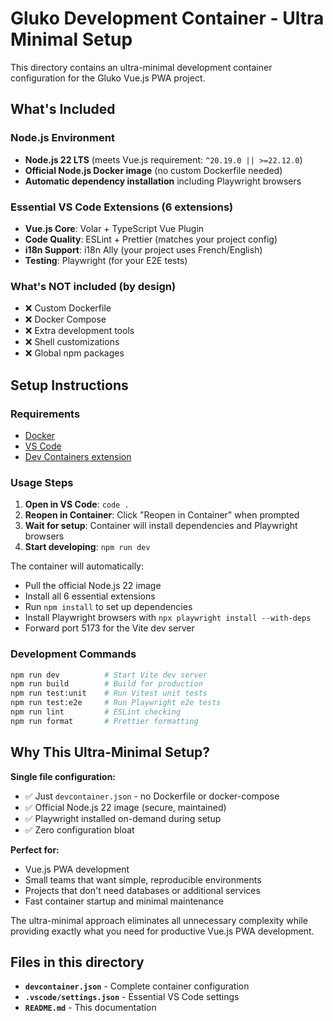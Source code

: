 # Gluko Development Container - Ultra Minimal Setup

This directory contains an ultra-minimal development container configuration for the Gluko Vue.js PWA project.

## What's Included

### Node.js Environment

- **Node.js 22 LTS** (meets Vue.js requirement: `^20.19.0 || >=22.12.0`)
- **Official Node.js Docker image** (no custom Dockerfile needed)
- **Automatic dependency installation** including Playwright browsers

### Essential VS Code Extensions (6 extensions)

- **Vue.js Core**: Volar + TypeScript Vue Plugin
- **Code Quality**: ESLint + Prettier (matches your project config)
- **i18n Support**: i18n Ally (your project uses French/English)
- **Testing**: Playwright (for your E2E tests)

### What's NOT included (by design)

- ❌ Custom Dockerfile
- ❌ Docker Compose
- ❌ Extra development tools
- ❌ Shell customizations
- ❌ Global npm packages

## Setup Instructions

### Requirements

- [Docker](https://www.docker.com/get-started)
- [VS Code](https://code.visualstudio.com/)
- [Dev Containers extension](https://marketplace.visualstudio.com/items?itemName=ms-vscode-remote.remote-containers)

### Usage Steps

1. **Open in VS Code**: `code .`
2. **Reopen in Container**: Click "Reopen in Container" when prompted
3. **Wait for setup**: Container will install dependencies and Playwright browsers
4. **Start developing**: `npm run dev`

The container will automatically:

- Pull the official Node.js 22 image
- Install all 6 essential extensions
- Run `npm install` to set up dependencies
- Install Playwright browsers with `npx playwright install --with-deps`
- Forward port 5173 for the Vite dev server

### Development Commands

```bash
npm run dev          # Start Vite dev server
npm run build        # Build for production
npm run test:unit    # Run Vitest unit tests
npm run test:e2e     # Run Playwright e2e tests
npm run lint         # ESLint checking
npm run format       # Prettier formatting
```

## Why This Ultra-Minimal Setup?

**Single file configuration:**

- ✅ Just `devcontainer.json` - no Dockerfile or docker-compose
- ✅ Official Node.js 22 image (secure, maintained)
- ✅ Playwright installed on-demand during setup
- ✅ Zero configuration bloat

**Perfect for:**

- Vue.js PWA development
- Small teams that want simple, reproducible environments
- Projects that don't need databases or additional services
- Fast container startup and minimal maintenance

The ultra-minimal approach eliminates all unnecessary complexity while providing exactly what you need for productive Vue.js PWA development.

## Files in this directory

- **`devcontainer.json`** - Complete container configuration
- **`.vscode/settings.json`** - Essential VS Code settings
- **`README.md`** - This documentation
